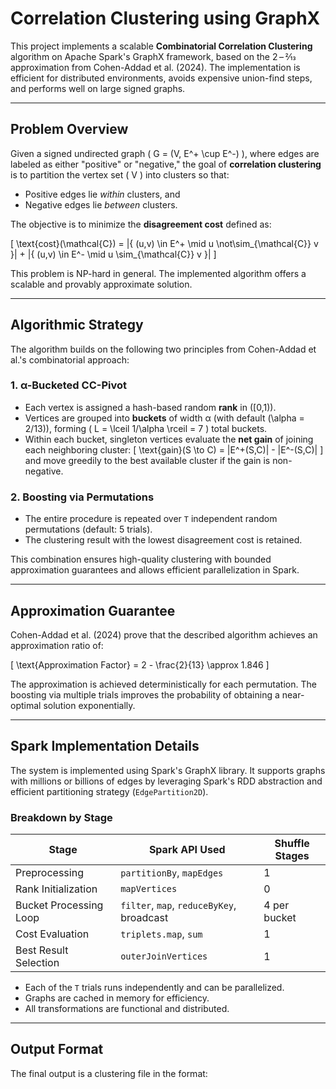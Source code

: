 # Correlation Clustering using GraphX

This project implements a scalable **Combinatorial Correlation Clustering** algorithm on Apache Spark's GraphX framework, based on the 2 – 2⁄13 approximation from Cohen-Addad et al. (2024). The implementation is efficient for distributed environments, avoids expensive union-find steps, and performs well on large signed graphs.

---

## Problem Overview

Given a signed undirected graph \( G = (V, E^+ \cup E^-) \), where edges are labeled as either "positive" or "negative," the goal of **correlation clustering** is to partition the vertex set \( V \) into clusters so that:

- Positive edges lie *within* clusters, and
- Negative edges lie *between* clusters.

The objective is to minimize the **disagreement cost** defined as:

\[
\text{cost}(\mathcal{C}) = |\{ (u,v) \in E^+ \mid u \not\sim_{\mathcal{C}} v \}| + |\{ (u,v) \in E^- \mid u \sim_{\mathcal{C}} v \}|
\]

This problem is NP-hard in general. The implemented algorithm offers a scalable and provably approximate solution.

---

## Algorithmic Strategy

The algorithm builds on the following two principles from Cohen-Addad et al.'s combinatorial approach:

### 1. α-Bucketed CC-Pivot

- Each vertex is assigned a hash-based random **rank** in \([0,1)\).
- Vertices are grouped into **buckets** of width α (with default \(\alpha = 2/13\)), forming \( L = \lceil 1/\alpha \rceil = 7 \) total buckets.
- Within each bucket, singleton vertices evaluate the **net gain** of joining each neighboring cluster:
  \[
  \text{gain}(S \to C) = |E^+(S,C)| - |E^-(S,C)|
  \]
  and move greedily to the best available cluster if the gain is non-negative.

### 2. Boosting via Permutations

- The entire procedure is repeated over `T` independent random permutations (default: 5 trials).
- The clustering result with the lowest disagreement cost is retained.

This combination ensures high-quality clustering with bounded approximation guarantees and allows efficient parallelization in Spark.

---

## Approximation Guarantee

Cohen-Addad et al. (2024) prove that the described algorithm achieves an approximation ratio of:

\[
\text{Approximation Factor} = 2 - \frac{2}{13} \approx 1.846
\]

The approximation is achieved deterministically for each permutation. The boosting via multiple trials improves the probability of obtaining a near-optimal solution exponentially.

---

## Spark Implementation Details

The system is implemented using Spark's GraphX library. It supports graphs with millions or billions of edges by leveraging Spark's RDD abstraction and efficient partitioning strategy (`EdgePartition2D`).

### Breakdown by Stage

| Stage                  | Spark API Used                                   | Shuffle Stages |
|------------------------|--------------------------------------------------|----------------|
| Preprocessing          | `partitionBy`, `mapEdges`                        | 1              |
| Rank Initialization    | `mapVertices`                                    | 0              |
| Bucket Processing Loop | `filter`, `map`, `reduceByKey`, broadcast        | 4 per bucket   |
| Cost Evaluation        | `triplets.map`, `sum`                            | 1              |
| Best Result Selection  | `outerJoinVertices`                              | 1              |

- Each of the `T` trials runs independently and can be parallelized.
- Graphs are cached in memory for efficiency.
- All transformations are functional and distributed.

---

## Output Format

The final output is a clustering file in the format:

